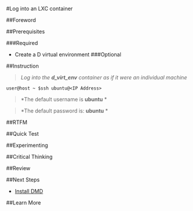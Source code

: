 #Log into an LXC container

##Foreword


##Prerequisites

###Required
* Create a D virtual environment
###Optional

##Instruction

>*Log into the **d_virt_env** container as if it were an individual machine*

    user@host ~ $ssh ubuntu@<IP Address>

>*The default username is **ubuntu** *

>*The default password is: **ubuntu** *

##RTFM

##Quick Test

##Experimenting

##Critical Thinking

##Review

##Next Steps
* [Install DMD](/dmd/README.md)

##Learn More
